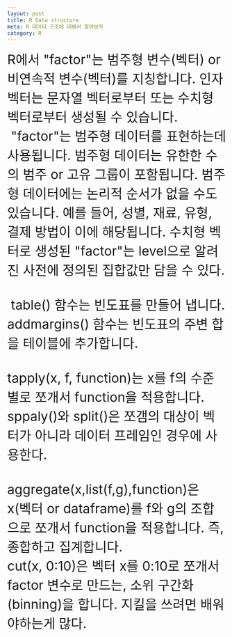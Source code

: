 ```yaml
---
layout: post
title: R Data structure
meta: R 데이터 구조에 대해서 알아보자
category: R
---
```

<html>
<a class="custom" style="font-size:30px;">
  R에서 "factor"는 범주형 변수(벡터) or 비연속적 변수(벡터)를 지칭합니다. 인자 벡터는 문자열 벡터로부터 또는 수치형 벡터로부터 생성될 수 있습니다.
  "factor"는 범주형 데이터를 표현하는데 사용됩니다. 범주형 데이터는 유한한 수의 범주 or 고유 그룹이 포함됩니다. 범주형 데이터에는 논리적 순서가 없을 수도 있습니다. 예를 들어, 성별, 재료, 유형, 결제 방법이 이에 해당됩니다. 수치형 벡터로 생성된 "factor"는 level으로 알려진 사전에 정의된 집합값만 담을 수 있다.<br>
<br>
  table() 함수는 빈도표를 만들어 냅니다. addmargins() 함수는 빈도표의 주변 합을 테이블에 추가합니다.<br>
<br>
  tapply(x, f, function)는 x를 f의 수준 별로 쪼개서 function을 적용합니다.<br>
sppaly()와 split()은 쪼갬의 대상이 벡터가 아니라 데이터 프레임인 경우에 사용한다.<br>
<br>
  aggregate(x,list(f,g),function)은 x(벡터 or dataframe)를 f와 g의 조합으로 쪼개서 function을 적용합니다. 즉, 종합하고 집계합니다.<br>
cut(x, 0:10)은 벡터 x를 0:10로 쪼개서 factor 변수로 만드는, 소위 구간화(binning)을 합니다.
지킬을 쓰려면 배워야하는게 많다.<br>
</a>
</html>
